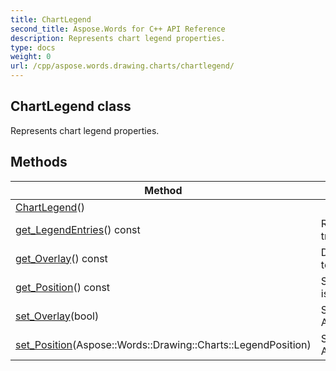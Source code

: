 ```yaml
---
title: ChartLegend
second_title: Aspose.Words for C++ API Reference
description: Represents chart legend properties. 
type: docs
weight: 0
url: /cpp/aspose.words.drawing.charts/chartlegend/
---
```

## ChartLegend class


Represents chart legend properties. 

## Methods

| Method | Description |
| --- | --- |
| [ChartLegend](./chartlegend/)() |  |
| [get_LegendEntries](./get_legendentries/)() const | Returns a collection of legend entries for all series and trendlines of the parent chart.  |
| [get_Overlay](./get_overlay/)() const | Determines whether other chart elements shall be allowed to overlap legend. Default value is false.  |
| [get_Position](./get_position/)() const | Specifies the position of the legend on a chart. Default value is Right.  |
| [set_Overlay](./set_overlay/)(bool) | Setter for Aspose::Words::Drawing::Charts::ChartLegend::get_Overlay.  |
| [set_Position](./set_position/)(Aspose::Words::Drawing::Charts::LegendPosition) | Setter for Aspose::Words::Drawing::Charts::ChartLegend::get_Position.  |
